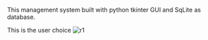 This  management system built with python tkinter GUI and SqLite as database.

This is the user choice 
![r1](https://github.com/user-attachments/assets/518b5c91-9de6-4a72-be78-11134ccdb5d4)

